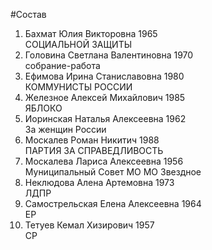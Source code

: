 #Состав
1. Бахмат Юлия Викторовна 1965   
    СОЦИАЛЬНОЙ ЗАЩИТЫ
2. Головина Светлана Валентиновна 1970   
    собрание-работа
3. Ефимова Ирина Станиславовна 1980   
    КОММУНИСТЫ РОССИИ
4. Железное Алексей Михайлович 1985   
    ЯБЛОКО
5. Иоринская Наталья Алексеевна 1962   
    За женщин России
6. Москалев Роман Никитич 1988   
    ПАРТИЯ ЗА СПРАВЕДЛИВОСТЬ
7. Москалева Лариса Алексеевна 1956   
    Муниципальный Совет МО МО Звездное
8. Неклюдова Алена Артемовна 1973   
    ЛДПР
9. Самострельская Елена Алексеевна 1964   
    ЕР
10. Тетуев Кемал Хизирович 1957   
    СР
